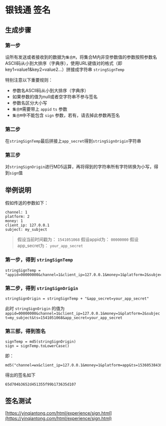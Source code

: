 # 银钱通 签名

## 生成步骤

### 第一步

设所有发送或者接收到的数据为`集合M`，将集合M内非空参数值的参数按照参数名ASCII码从小到大排序（字典序），使用URL键值对的格式（即key1=value1&key2=value2…）拼接成字符串 `stringSignTemp`

特别注意以下重要规则：

* 参数名ASCII码从小到大排序（字典序）
* 如果参数的值为null或者空字符串不参与签名
* 参数名区分大小写
* `集合M`需要带上 `appid` `ts` 参数
* `集合M`中不能包含 `sign` 参数，若有，请去掉此参数再签名

### 第二步

在`stringSignTemp`最后拼接上`app_secret`得到`stringSignOrigin`字符串

### 第三步

对`stringSignOrigin`进行MD5运算，再将得到的字符串所有字符转换为小写，得到`sign`值

## 举例说明

假如传送的参数如下：

```
channel: 1
platform: 2
money: 1
client_ip: 127.0.0.1
subject: my_subject
```

> 假设当前时间戳为： `1541051068`
> 假设appid为： `00000000`
> 假设app_secret为： `your_app_secret`

### 第一步，得到 `stringSignTemp`

```
stringSignTemp = "appid=00000000&channel=1&client_ip=127.0.0.1&money=1&platform=2&subject=my_subject&ts=1541051068"
```

### 第二步，得到 `stringSignOrigin`

```
stringSignOrigin = stringSignTemp + "&app_secret=your_app_secret"
```

此时 `stringSignOrigin` 的值为 `appid=00000000&channel=1&client_ip=127.0.0.1&money=1&platform=2&subject=my_subject&ts=1541051068&app_secret=your_app_secret`

### 第三部，得到签名

```
signTemp = md5(stringSignOrigin)
sign = signTemp.toLowerCase()
```

即：

```
md5("channel=wx&client_ip=127.0.0.1&money=1&platform=app&ts=1536053843&app_secret=your_app_secret").toLowerCase()
```

得出的签名如下

```
65d704b3652d451355f99b173635d107
```

## 签名测试

[https://yinqiantong.com/html/experience/sign.html](https://yinqiantong.com/html/experience/sign.html)
